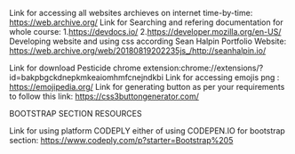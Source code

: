 Link for accessing all websites archieves on internet time-by-time: https://web.archive.org/
Link for Searching and refering  documentation for whole course:
1.https://devdocs.io/
2.https://developer.mozilla.org/en-US/
Developing website and using css according Sean Halpin Portfolio Website: https://web.archive.org/web/20180819202235js_/http://seanhalpin.io/

Link for download Pesticide chrome extension:chrome://extensions/?id=bakpbgckdnepkmkeaiomhmfcnejndkbi
Link for accessing emojis png : https://emojipedia.org/
Link for generating button as per your requirements to follow this link: https://css3buttongenerator.com/

BOOTSTRAP SECTION RESOURCES

Link for using platform CODEPLY either of using CODEPEN.IO for bootstrap section: https://www.codeply.com/p?starter=Bootstrap%205

